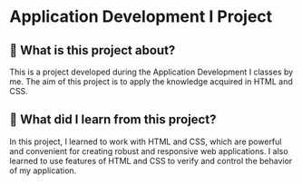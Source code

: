# Application Development I Project

## 🚀 What is this project about?

This is a project developed during the Application Development I classes by me. The aim of this project is to apply the knowledge acquired in HTML and CSS.

## 🧪 What did I learn from this project?

In this project, I learned to work with HTML and CSS, which are powerful and convenient for creating robust and responsive web applications. I also learned to use features of HTML and CSS to verify and control the behavior of my application.
